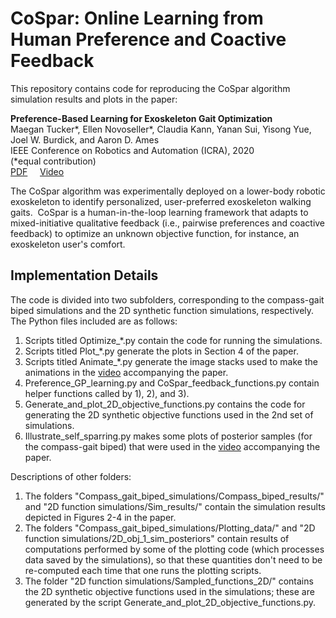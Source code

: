 # CoSpar: Online Learning from Human Preference and Coactive Feedback

This repository contains code for reproducing the CoSpar algorithm simulation results and plots in the paper:

**Preference-Based Learning for Exoskeleton Gait Optimization**<br/>
Maegan Tucker\*, Ellen Novoseller\*, Claudia Kann, Yanan Sui, Yisong Yue, Joel W. Burdick, and Aaron D. Ames<br/>
IEEE Conference on Robotics and Automation (ICRA), 2020<br/>
(*equal contribution)<br/>
[PDF](https://arxiv.org/abs/1909.12316) &nbsp;&nbsp;&nbsp; [Video](https://www.youtube.com/watch?v=-27sHXsvONE)

The CoSpar algorithm was experimentally deployed on a lower-body robotic exoskeleton to identify personalized, user-preferred exoskeleton walking gaits.  CoSpar is a human-in-the-loop learning framework that adapts to mixed-initiative qualitative feedback (i.e., pairwise preferences and coactive feedback) to optimize an unknown objective function, for instance, an exoskeleton user's comfort.


## Implementation Details

The code is divided into two subfolders, corresponding to the compass-gait biped simulations and the 2D synthetic function simulations, respectively. The Python files included are as follows:

1)	Scripts titled Optimize_*.py contain the code for running the simulations.
2)	Scripts titled Plot_*.py generate the plots in Section 4 of the paper.
3)	Scripts titled Animate_*.py generate the image stacks used to make the animations in the [video](https://www.youtube.com/watch?v=-27sHXsvONE) accompanying the paper.
4)	Preference_GP_learning.py and CoSpar_feedback_functions.py contain helper functions called by 1), 2), and 3).
5)	Generate_and_plot_2D_objective_functions.py contains the code for generating the 2D synthetic objective functions used in the 2nd set of simulations.
6)	Illustrate_self_sparring.py makes some plots of posterior samples (for the compass-gait biped) that were used in the [video](https://www.youtube.com/watch?v=-27sHXsvONE) accompanying the paper.

Descriptions of other folders:

1) The folders "Compass_gait_biped_simulations/Compass_biped_results/" and "2D function simulations/Sim_results/" contain the simulation results depicted in Figures 2-4 in the paper.
2) The folders "Compass_gait_biped_simulations/Plotting_data/" and "2D function simulations/2D_obj_1_sim_posteriors" contain results of computations performed by some of the plotting code (which processes data saved by the simulations), so that these quantities don't need to be re-computed each time that one runs the plotting scripts.
3) The folder "2D function simulations/Sampled_functions_2D/" contains the 2D synthetic objective functions used in the simulations; these are generated by the script Generate_and_plot_2D_objective_functions.py.


